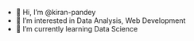 - 👋 Hi, I’m @kiran-pandey
- 👀 I’m interested in Data Analysis, Web Development
- 🌱 I’m currently learning Data Science

<!---
kiran-pandey/kiran-pandey is a ✨ special ✨ repository because its `README.md` (this file) appears on your GitHub profile.
You can click the Preview link to take a look at your changes.
--->
